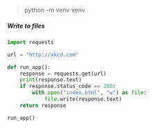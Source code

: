 > python -m venv venv


##### Write to files
```python
import requests

url = "http://xkcd.com"

def run_app():
    response = requests.get(url)
    print(response.text)
    if response.status_code == 200:
        with open("index.html", "w") as file:
            file.write(response.text)
    return response

run_app()

```